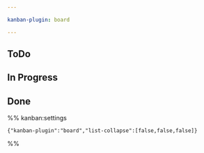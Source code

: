 ```yaml
---

kanban-plugin: board

---
```


## ToDo



## In Progress



## Done





%% kanban:settings
```
{"kanban-plugin":"board","list-collapse":[false,false,false]}
```
%%